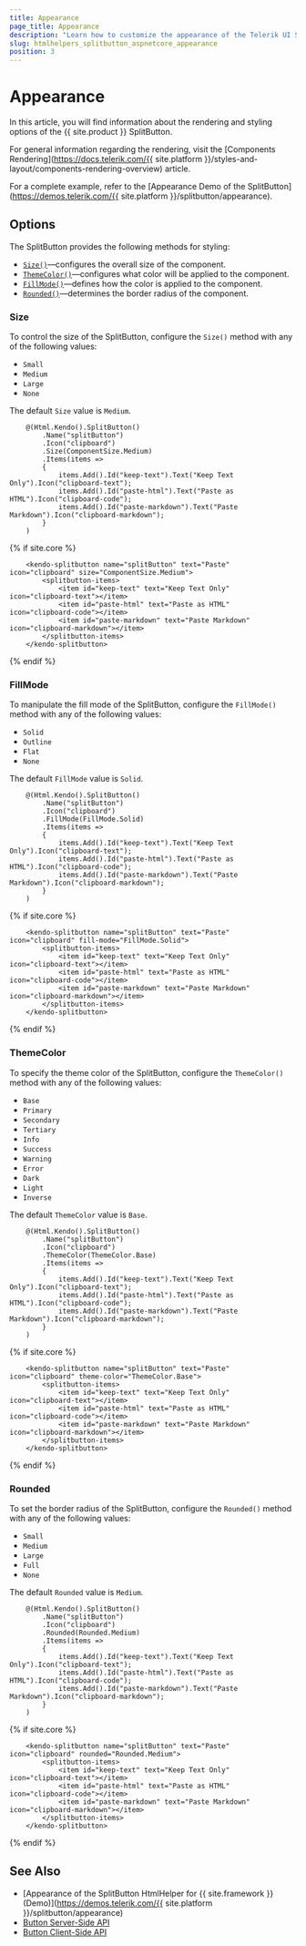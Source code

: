 ```yaml
---
title: Appearance
page_title: Appearance
description: "Learn how to customize the appearance of the Telerik UI SplitButton HtmlHelper for {{ site.framework }}."
slug: htmlhelpers_splitbutton_aspnetcore_appearance
position: 3
---
```


# Appearance

In this article, you will find information about the rendering and styling options of the {{ site.product }} SplitButton.

For general information regarding the rendering, visit the [Components Rendering](https://docs.telerik.com/{{ site.platform }}/styles-and-layout/components-rendering-overview) article.

For a complete example, refer to the [Appearance Demo of the SplitButton](https://demos.telerik.com/{{ site.platform }}/splitbutton/appearance).

## Options

The SplitButton provides the following methods for styling:

- [`Size()`](#size)—configures the overall size of the component.
- [`ThemeColor()`](#themecolor)—configures what color will be applied to the component.
- [`FillMode()`](#fillmode)—defines how the color is applied to the component.
- [`Rounded()`](#rounded)—determines the border radius of the component.

### Size

To control the size of the SplitButton, configure the `Size()` method with any of the following values:

- `Small`
- `Medium`
- `Large`
- `None`

The default `Size` value is `Medium`.

```HtmlHelper
    @(Html.Kendo().SplitButton()
        .Name("splitButton")
        .Icon("clipboard")
        .Size(ComponentSize.Medium)
        .Items(items =>
        {
            items.Add().Id("keep-text").Text("Keep Text Only").Icon("clipboard-text");
            items.Add().Id("paste-html").Text("Paste as HTML").Icon("clipboard-code");
            items.Add().Id("paste-markdown").Text("Paste Markdown").Icon("clipboard-markdown");
        }
    )
```
{% if site.core %}
```TagHelper
    <kendo-splitbutton name="splitButton" text="Paste" icon="clipboard" size="ComponentSize.Medium">
        <splitbutton-items>
            <item id="keep-text" text="Keep Text Only" icon="clipboard-text"></item>
            <item id="paste-html" text="Paste as HTML" icon="clipboard-code"></item>
            <item id="paste-markdown" text="Paste Markdown" icon="clipboard-markdown"></item>
        </splitbutton-items>
    </kendo-splitbutton>
```
{% endif %}

### FillMode

To manipulate the fill mode of the SplitButton, configure the `FillMode()` method with any of the following values:

- `Solid`
- `Outline`
- `Flat`
- `None`

The default `FillMode` value is `Solid`.

```HtmlHelper
    @(Html.Kendo().SplitButton()
        .Name("splitButton")
        .Icon("clipboard")
        .FillMode(FillMode.Solid)
        .Items(items =>
        {
            items.Add().Id("keep-text").Text("Keep Text Only").Icon("clipboard-text");
            items.Add().Id("paste-html").Text("Paste as HTML").Icon("clipboard-code");
            items.Add().Id("paste-markdown").Text("Paste Markdown").Icon("clipboard-markdown");
        }
    )
```
{% if site.core %}
```TagHelper
    <kendo-splitbutton name="splitButton" text="Paste" icon="clipboard" fill-mode="FillMode.Solid">
        <splitbutton-items>
            <item id="keep-text" text="Keep Text Only" icon="clipboard-text"></item>
            <item id="paste-html" text="Paste as HTML" icon="clipboard-code"></item>
            <item id="paste-markdown" text="Paste Markdown" icon="clipboard-markdown"></item>
        </splitbutton-items>
    </kendo-splitbutton>
```
{% endif %}

### ThemeColor

To specify the theme color of the SplitButton, configure the `ThemeColor()` method with any of the following values:

- `Base`
- `Primary`
- `Secondary`
- `Tertiary`
- `Info`
- `Success`
- `Warning`
- `Error`
- `Dark`
- `Light`
- `Inverse`

The default `ThemeColor` value is `Base`.

```HtmlHelper
    @(Html.Kendo().SplitButton()
        .Name("splitButton")
        .Icon("clipboard")
        .ThemeColor(ThemeColor.Base)
        .Items(items =>
        {
            items.Add().Id("keep-text").Text("Keep Text Only").Icon("clipboard-text");
            items.Add().Id("paste-html").Text("Paste as HTML").Icon("clipboard-code");
            items.Add().Id("paste-markdown").Text("Paste Markdown").Icon("clipboard-markdown");
        }
    )
```
{% if site.core %}
```TagHelper
    <kendo-splitbutton name="splitButton" text="Paste" icon="clipboard" theme-color="ThemeColor.Base">
        <splitbutton-items>
            <item id="keep-text" text="Keep Text Only" icon="clipboard-text"></item>
            <item id="paste-html" text="Paste as HTML" icon="clipboard-code"></item>
            <item id="paste-markdown" text="Paste Markdown" icon="clipboard-markdown"></item>
        </splitbutton-items>
    </kendo-splitbutton>
```
{% endif %}

### Rounded

To set the border radius of the SplitButton, configure the `Rounded()` method with any of the following values:

- `Small`
- `Medium`
- `Large`
- `Full`
- `None`

The default `Rounded` value is `Medium`.

```HtmlHelper
    @(Html.Kendo().SplitButton()
        .Name("splitButton")
        .Icon("clipboard")
        .Rounded(Rounded.Medium)
        .Items(items =>
        {
            items.Add().Id("keep-text").Text("Keep Text Only").Icon("clipboard-text");
            items.Add().Id("paste-html").Text("Paste as HTML").Icon("clipboard-code");
            items.Add().Id("paste-markdown").Text("Paste Markdown").Icon("clipboard-markdown");
        }
    )
```
{% if site.core %}
```TagHelper
    <kendo-splitbutton name="splitButton" text="Paste" icon="clipboard" rounded="Rounded.Medium">
        <splitbutton-items>
            <item id="keep-text" text="Keep Text Only" icon="clipboard-text"></item>
            <item id="paste-html" text="Paste as HTML" icon="clipboard-code"></item>
            <item id="paste-markdown" text="Paste Markdown" icon="clipboard-markdown"></item>
        </splitbutton-items>
    </kendo-splitbutton>
```
{% endif %}

## See Also

* [Appearance of the SplitButton HtmlHelper for {{ site.framework }} (Demo)](https://demos.telerik.com/{{ site.platform }}/splitbutton/appearance)
* [Button Server-Side API](/api/button)
* [Button Client-Side API](https://docs.telerik.com/kendo-ui/api/javascript/ui/splitbutton)